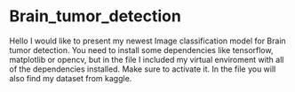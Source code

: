 # Brain_tumor_detection

Hello I would like to present my newest Image classification model for Brain tumor detection. You need to install some dependencies like tensorflow, matplotlib or opencv, but in the file I included my virtual enviroment with all of the dependencies installed. Make sure to activate it. In the file you will also find my dataset from kaggle. 
